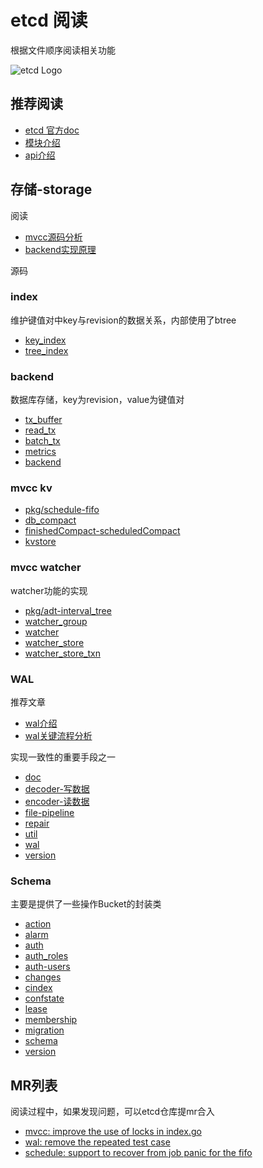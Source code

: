 # etcd 阅读
根据文件顺序阅读相关功能

![etcd Logo](logos/etcd-horizontal-color.svg)

## 推荐阅读

- [etcd 官方doc](https://etcd.io/docs/v3.5/)
- [模块介绍](https://etcd.io/docs/v3.5/dev-internal/modules/)
- [api介绍](https://www.lixueduan.com/post/etcd/03-v3-analyze/)

## 存储-storage

阅读
- [mvcc源码分析](https://www.lixueduan.com/post/etcd/12-mvcc-analyze/)
- [backend实现原理](https://blog.csdn.net/u010853261/article/details/109630223)

源码 
### index
维护键值对中key与revision的数据关系，内部使用了btree
- [key_index](https://github.com/SimFG/etcd-doc/blob/simfg-doc/server/storage/mvcc/key_index.go)
- [tree_index](https://github.com/SimFG/etcd-doc/blob/simfg-doc/server/storage/mvcc/index.go)
### backend
数据库存储，key为revision，value为键值对
- [tx_buffer](https://github.com/SimFG/etcd-doc/blob/simfg-doc/server/storage/backend/tx_buffer.go)
- [read_tx](https://github.com/SimFG/etcd-doc/blob/simfg-doc/server/storage/backend/read_tx.go)
- [batch_tx](https://github.com/SimFG/etcd-doc/blob/simfg-doc/server/storage/backend/batch_tx.go)
- [metrics](https://github.com/SimFG/etcd-doc/blob/simfg-doc/server/storage/backend/metrics.go)
- [backend](https://github.com/SimFG/etcd-doc/blob/simfg-doc/server/storage/backend/backend.go)
### mvcc kv
- [pkg/schedule-fifo](https://github.com/SimFG/etcd-doc/blob/simfg-doc/pkg/schedule/schedule.go)
- [db_compact](https://github.com/SimFG/etcd-doc/blob/simfg-doc/server/storage/mvcc/kvstore_compaction.go)
- [finishedCompact-scheduledCompact](https://github.com/SimFG/etcd-doc/blob/simfg-doc/server/storage/mvcc/store.go)
- [kvstore](https://github.com/SimFG/etcd-doc/blob/simfg-doc/server/storage/mvcc/kvstore.go)
### mvcc watcher
watcher功能的实现
- [pkg/adt-interval_tree](https://github.com/SimFG/etcd-doc/blob/simfg-doc/pkg/adt/interbal_tree.go)
- [watcher_group](https://github.com/SimFG/etcd-doc/blob/simfg-doc/server/storage/mvcc/watcher_group.go)
- [watcher](https://github.com/SimFG/etcd-doc/blob/simfg-doc/server/storage/mvcc/watcher.go)
- [watcher_store](https://github.com/SimFG/etcd-doc/blob/simfg-doc/server/storage/mvcc/watchable_store.go)
- [watcher_store_txn](https://github.com/SimFG/etcd-doc/blob/simfg-doc/server/storage/mvcc/watchable_store_txn.go)
### WAL
推荐文章

- [wal介绍](https://www.codedump.info/post/20210628-etcd-wal/)
- [wal关键流程分析](https://zhuanlan.zhihu.com/p/380378857)

实现一致性的重要手段之一
- [doc](https://github.com/SimFG/etcd-doc/blob/simfg-doc/server/storage/wal/doc.go)
- [decoder-写数据](https://github.com/SimFG/etcd-doc/blob/simfg-doc/server/storage/wal/decoder.go)
- [encoder-读数据](https://github.com/SimFG/etcd-doc/blob/simfg-doc/server/storage/wal/encoder.go)
- [file-pipeline](https://github.com/SimFG/etcd-doc/blob/simfg-doc/server/storage/wal/file_pipeline.go)
- [repair](https://github.com/SimFG/etcd-doc/blob/simfg-doc/server/storage/wal/repair.go)
- [util](https://github.com/SimFG/etcd-doc/blob/simfg-doc/server/storage/wal/util.go)
- [wal](https://github.com/SimFG/etcd-doc/blob/simfg-doc/server/storage/wal/wal.go)
- [version](https://github.com/SimFG/etcd-doc/blob/simfg-doc/server/storage/wal/version.go)
### Schema
主要是提供了一些操作Bucket的封装类
- [action](https://github.com/SimFG/etcd-doc/blob/simfg-doc/server/storage/schema/actions.go)
- [alarm](https://github.com/SimFG/etcd-doc/blob/simfg-doc/server/storage/schema/alarm.go)
- [auth](https://github.com/SimFG/etcd-doc/blob/simfg-doc/server/storage/schema/auth.go)
- [auth_roles](https://github.com/SimFG/etcd-doc/blob/simfg-doc/server/storage/schema/auth_roles.go)
- [auth-users](https://github.com/SimFG/etcd-doc/blob/simfg-doc/server/storage/schema/auth_users.go)
- [changes](https://github.com/SimFG/etcd-doc/blob/simfg-doc/server/storage/schema/changes.go)
- [cindex](https://github.com/SimFG/etcd-doc/blob/simfg-doc/server/storage/schema/cindex.go)
- [confstate](https://github.com/SimFG/etcd-doc/blob/simfg-doc/server/storage/schema/confstate.go)
- [lease](https://github.com/SimFG/etcd-doc/blob/simfg-doc/server/storage/schema/lease.go)
- [membership](https://github.com/SimFG/etcd-doc/blob/simfg-doc/server/storage/schema/membership.go)
- [migration](https://github.com/SimFG/etcd-doc/blob/simfg-doc/server/storage/schema/migration.go)
- [schema](https://github.com/SimFG/etcd-doc/blob/simfg-doc/server/storage/schema/schema.go)
- [version](https://github.com/SimFG/etcd-doc/blob/simfg-doc/server/storage/schema/version.go)

## MR列表
阅读过程中，如果发现问题，可以etcd仓库提mr合入
- [mvcc: improve the use of locks in index.go](https://github.com/etcd-io/etcd/pull/14084)
- [wal: remove the repeated test case](https://github.com/etcd-io/etcd/pull/14106)
- [schedule: support to recover from job panic for the fifo](https://github.com/etcd-io/etcd/pull/14109)